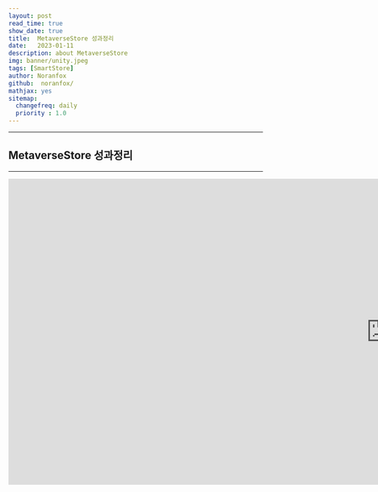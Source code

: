 ```yaml
---
layout: post
read_time: true
show_date: true
title:  MetaverseStore 성과정리
date:   2023-01-11
description: about MetaverseStore
img: banner/unity.jpeg
tags: [SmartStore]
author: Noranfox
github:  noranfox/
mathjax: yes
sitemap:
  changefreq: daily
  priority : 1.0
---
```


---
## MetaverseStore 성과정리
---

<iframe width="1497" height="607" src="https://www.youtube.com/embed/wd_4NDNlspM" title="Metaverse Smart Store" frameborder="0" allow="accelerometer; autoplay; clipboard-write; encrypted-media; gyroscope; picture-in-picture; web-share" allowfullscreen></iframe>